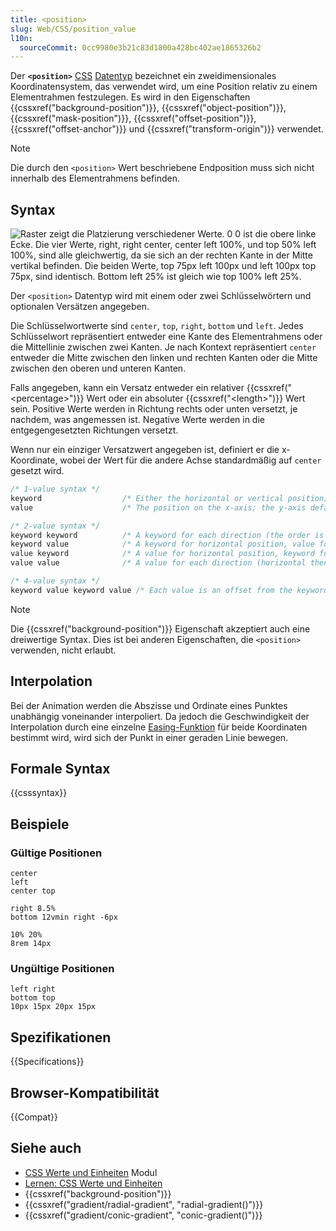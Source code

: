 ```yaml
---
title: <position>
slug: Web/CSS/position_value
l10n:
  sourceCommit: 0cc9980e3b21c83d1800a428bc402ae1865326b2
---
```


Der **`<position>`** [CSS](/de/docs/Web/CSS) [Datentyp](/de/docs/Web/CSS/CSS_Values_and_Units/CSS_data_types) bezeichnet ein zweidimensionales Koordinatensystem, das verwendet wird, um eine Position relativ zu einem Elementrahmen festzulegen. Es wird in den Eigenschaften {{cssxref("background-position")}}, {{cssxref("object-position")}}, {{cssxref("mask-position")}}, {{cssxref("offset-position")}}, {{cssxref("offset-anchor")}} und {{cssxref("transform-origin")}} verwendet.

> [!NOTE]
> Die durch den `<position>` Wert beschriebene Endposition muss sich nicht innerhalb des Elementrahmens befinden.

## Syntax

![Raster zeigt die Platzierung verschiedener Werte. 0 0 ist die obere linke Ecke. Die vier Werte, right, right center, center left 100%, und top 50% left 100%, sind alle gleichwertig, da sie sich an der rechten Kante in der Mitte vertikal befinden. Die beiden Werte, top 75px left 100px und left 100px top 75px, sind identisch. Bottom left 25% ist gleich wie top 100% left 25%.](position_type.png)

Der `<position>` Datentyp wird mit einem oder zwei Schlüsselwörtern und optionalen Versätzen angegeben.

Die Schlüsselwortwerte sind `center`, `top`, `right`, `bottom` und `left`. Jedes Schlüsselwort repräsentiert entweder eine Kante des Elementrahmens oder die Mittellinie zwischen zwei Kanten. Je nach Kontext repräsentiert `center` entweder die Mitte zwischen den linken und rechten Kanten oder die Mitte zwischen den oberen und unteren Kanten.

Falls angegeben, kann ein Versatz entweder ein relativer {{cssxref("&lt;percentage&gt;")}} Wert oder ein absoluter {{cssxref("&lt;length&gt;")}} Wert sein. Positive Werte werden in Richtung rechts oder unten versetzt, je nachdem, was angemessen ist. Negative Werte werden in die entgegengesetzten Richtungen versetzt.

Wenn nur ein einziger Versatzwert angegeben ist, definiert er die x-Koordinate, wobei der Wert für die andere Achse standardmäßig auf `center` gesetzt wird.

```css
/* 1-value syntax */
keyword                  /* Either the horizontal or vertical position; the other axis defaults to center */
value                    /* The position on the x-axis; the y-axis defaults to 50% */

/* 2-value syntax */
keyword keyword          /* A keyword for each direction (the order is irrelevant) */
keyword value            /* A keyword for horizontal position, value for vertical position */
value keyword            /* A value for horizontal position, keyword for vertical position */
value value              /* A value for each direction (horizontal then vertical) */

/* 4-value syntax */
keyword value keyword value /* Each value is an offset from the keyword that precedes it */
```

> [!NOTE]
> Die {{cssxref("background-position")}} Eigenschaft akzeptiert auch eine dreiwertige Syntax. Dies ist bei anderen Eigenschaften, die `<position>` verwenden, nicht erlaubt.

## Interpolation

Bei der Animation werden die Abszisse und Ordinate eines Punktes unabhängig voneinander interpoliert. Da jedoch die Geschwindigkeit der Interpolation durch eine einzelne [Easing-Funktion](/de/docs/Web/CSS/easing-function) für beide Koordinaten bestimmt wird, wird sich der Punkt in einer geraden Linie bewegen.

## Formale Syntax

{{csssyntax}}

## Beispiele

### Gültige Positionen

```plain example-good
center
left
center top

right 8.5%
bottom 12vmin right -6px

10% 20%
8rem 14px
```

### Ungültige Positionen

```plain example-bad
left right
bottom top
10px 15px 20px 15px
```

## Spezifikationen

{{Specifications}}

## Browser-Kompatibilität

{{Compat}}

## Siehe auch

- [CSS Werte und Einheiten](/de/docs/Web/CSS/CSS_Values_and_Units) Modul
- [Lernen: CSS Werte und Einheiten](/de/docs/Learn_web_development/Core/Styling_basics/Values_and_units)
- {{cssxref("background-position")}}
- {{cssxref("gradient/radial-gradient", "radial-gradient()")}}
- {{cssxref("gradient/conic-gradient", "conic-gradient()")}}
